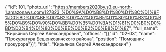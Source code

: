 {
    "id": 101,
    "photo_url": "https://members2020by.s3.eu-north-1.amazonaws.com/127823_%D0%9A%D0%B8%D1%80%D1%8C%D1%8F%D0%BD%D0%BE%D0%B2%D0%A1%D0%B5%D1%80%D0%B3%D0%B5%D0%B9%D0%90%D0%BB%D0%B5%D0%BA%D1%81%D0%B0%D0%BD%D0%B4%D1%80%D0%BE%D0%B2%D0%B8%D1%87",
    "full_name": "Кирьянов Сергей Александрович",
    "offices": "[{\"id\": \"02-03\", \"name\": \"Прокуратура Бешенковичского района\", \"position\": \"Помощник прокурора\"}]",
    "title": "Кирьянов Сергей Александрович"
}